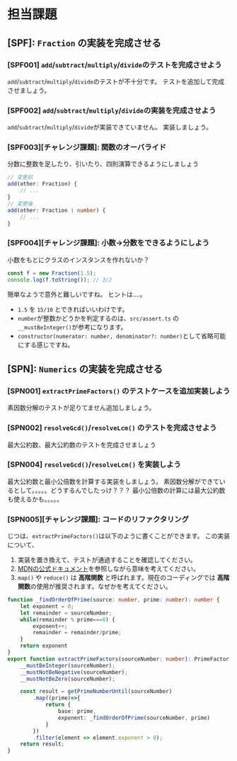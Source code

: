 # 担当課題

## [SPF]: `Fraction` の実装を完成させる

### [SPF001] `add`/`subtract`/`multiply`/`divide`のテストを完成させよう

`add`/`subtract`/`multiply`/`divide`のテストが不十分です。
テストを追加して完成させましょう。

### [SPF002] `add`/`subtract`/`multiply`/`divide`の実装を完成させよう

`add`/`subtract`/`multiply`/`divide`が実装できていません。
実装しましょう。

### [SPF003][チャレンジ課題]: 関数のオーバライド

分数に整数を足したり、引いたり、四則演算できるようにしましょう

```ts
// 変更前
add(other: Fraction) {
    // ...
}
// 変更後
add(other: Fraction | number) {
    // ...
}
```

### [SPF004][チャレンジ課題]: 小数→分数をできるようにしよう

小数をもとにクラスのインスタンスを作れないか？

```ts
const f = new Fraction(1.5);
console.log(f.toString()); // 3/2 
```

簡単なようで意外と難しいですね。
ヒントは....。

* `1.5` を `15/10` とできればいいわけです。
* `number`が整数かどうかを判定するのは、`src/assert.ts` の `__mustBeInteger()`が参考になります。
* `constructor(numerator: number, denominator?: number)`として省略可能にする感じですね。

## [SPN]: `Numerics` の実装を完成させる

### [SPN001] `extractPrimeFactors()` のテストケースを追加実装しよう

素因数分解のテストが足りてません追加しましょう。

### [SPN002] `resolveGcd()`/`resolveLcm()` のテストを完成させよう

最大公約数、最大公約数のテストを完成させましょう

### [SPN004] `resolveGcd()`/`resolveLcm()` を実装しよう

最大公約数と最小公倍数を計算する実装をしましょう。
素因数分解ができているとして。。。。。どうするんでしたっけ？？？
最小公倍数の計算には最大公約数も使えるかも。。。。。

### [SPN005][チャレンジ課題]: コードのリファクタリング

じつは、`extractPrimeFactors()`は以下のように書くことができます。
この実装について、

1. 実装を置き換えて、テストが通過することを確認してください。
2. [MDNの公式ドキュメント](https://developer.mozilla.org/ja/docs/Web/JavaScript/Reference/Global_Objects/Array/map)を参照しながら意味を考えてください。
3. `map()` や `reduce()` は **高階関数** と呼ばれます。現在のコーディングでは **高階関数**の使用が推奨されます。なぜかを考えてください。

```ts
function _findOrderOfPrime(source: number, prime: number): number {
    let exponent = 0;
    let remainder = sourceNumber;
    while(remainder % prime===0) {
        exponent++;
        remainder = remainder/prime;
    }
    return exponent
}
export function extractPrimeFactors(sourceNumber: number): PrimeFactor[] {
    __mustBeInteger(sourceNumber);
    __mustNotBeNegative(sourceNumber);
    __mustNotBeZero(sourceNumber);

    const result = getPrimeNumberUntil(sourceNumber)
        .map((prime)=>{
            return {
                base: prime,
                exponent: _findOrderOfPrime(sourceNumber, prime)
            }
        })
        .filter(element => element.exponent > 0);
    return result;
}
```
